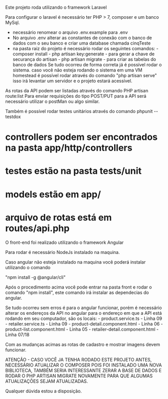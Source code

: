 Este projeto roda utilizando o framework Laravel 

Para configurar o laravel é necessário ter PHP > 7, composer e um banco MySql.

- necessário renomear o arquivo .env.example para .env
- No arquivo .env alterar as constantes de conexão com o banco de dados com o seu banco e criar uma database chamada cinqTeste
- na pasta raiz do projeto é necessário rodar os seguintes comandos:
        - composer install
        - php artisan key:generate - para gerar a chave de securança do artisan
        - php artisan migrate - para criar as tabelas do banco de dados
Se tudo ocorreu de forma correta já é possível rodar o sistema.
caso você não esteja rodando o sistema em uma VM homestead é possível rodar através do comando 
"php artisan serve" isso irá levantar um servidor e o projeto estará acessível.

As rotas da API podem ser listadas através do comando PHP artisan route:list
Para enviar requisições do tipo POST/PUT para a API será necessário utilizar o postMan ou algo similar.

Também é possível rodar testes unitários através do comando phpunit --testdox

# controllers podem ser encontrados na pasta app/http/controllers
# testes estão na pasta tests/unit
# models estão em app/
# arquivo de rotas está em routes/api.php 


O front-end foi realizado utilizando o framework Angular

Para rodar é necessário NodeJs instalado na maquina.

Caso angular não esteja instalado na maquina você poderá instalar utilizando o comando 

"npm install -g @angular/cli"

Após o procedimento acima você pode entrar na pasta front e rodar o comando "npm install", este comando irá instalar as dependecias do angular.

Se tudo ocorreu sem erros é para o angular funcionar, porém é necessário alterar os endereços da API no angular para o endereço em que a API está rodando em seu computador, são os locais:
        - product.service.ts - Linha 09
        - retailer.service.ts - Linha 09
        - product-detail.component.html - Linha 06
        - product-list.component.html - Linha 05
        - retailer-detail.component.html - Linha 07/18

Com as mudanças acimas as rotas de cadastro e mostrar imagens devem funcionar.


ATENÇÃO - CASO VOCÊ JA TENHA RODADO ESTE PROJETO ANTES, NECESSÁRIO ATUALIZAR O COMPOSER POIS FOI INSTALADO UMA NOVA BIBLIOTECA, TAMBÉM SERIA INTERESSANTE ZERAR A BASE DE DADOS E RODAR O PHP ARTISAN MIGRATE NOVAMENTE PARA QUE ALGUMAS ATUALIZAÇÕES SEJAM ATUALIZADAS.

Qualquer dúvida estou a disposição.
